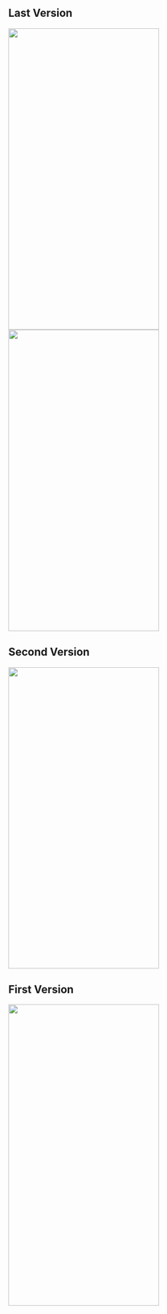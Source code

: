 ## Last Version
<img src="https://user-images.githubusercontent.com/45822686/134812115-f0d7bd17-112c-4778-9b5b-36923c0033ae.png" width="300" height="600">
<img src="https://user-images.githubusercontent.com/45822686/134812128-dea09ea1-1364-40d8-a397-54f867858601.png" width="300" height="600">


## Second Version
<img src="https://user-images.githubusercontent.com/45822686/134784461-862a07f9-1a1d-4730-8737-d36a117776dc.png" width="300" height="600">


## First Version

 <img src="https://user-images.githubusercontent.com/45822686/134784462-11adb53d-68ab-4a4e-b616-bcdb79ea3d53.png" width="300" height="600">

 
